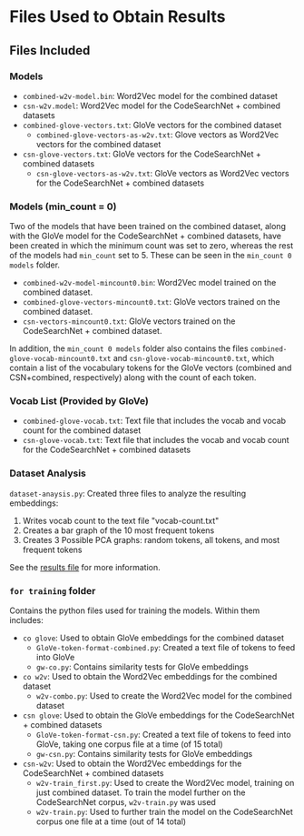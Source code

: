 # Files Used to Obtain Results
## Files Included
### Models
- `combined-w2v-model.bin`: Word2Vec model for the combined dataset
- `csn-w2v.model`: Word2Vec model for the CodeSearchNet + combined datasets
- `combined-glove-vectors.txt`: GloVe vectors for the combined dataset
  - `combined-glove-vectors-as-w2v.txt`: Glove vectors as Word2Vec vectors for the combined dataset
- `csn-glove-vectors.txt`: GloVe vectors for the CodeSearchNet + combined datasets
  - `csn-glove-vectors-as-w2v.txt`: GloVe vectors as Word2Vec vectors for the CodeSearchNet + combined datasets

### Models (min_count = 0)

Two of the models that have been trained on the combined dataset, along with the GloVe model for the CodeSearchNet + combined datasets, have been created in which the minimum count was set to zero, whereas the rest of the models had `min_count` set to 5. These can be seen in the `min_count 0 models` folder.
- `combined-w2v-model-mincount0.bin`: Word2Vec model trained on the combined dataset.
- `combined-glove-vectors-mincount0.txt`: GloVe vectors trained on the combined dataset.
- `csn-vectors-mincount0.txt`: GloVe vectors trained on the CodeSearchNet + combined dataset.

In addition, the `min_count 0 models` folder also contains the files `combined-glove-vocab-mincount0.txt` and `csn-glove-vocab-mincount0.txt`, which contain a list of the vocabulary tokens for the GloVe vectors (combined and CSN+combined, respectively) along with the count of each token.

### Vocab List (Provided by GloVe)
- `combined-glove-vocab.txt`: Text file that includes the vocab and vocab count for the combined dataset
- `csn-glove-vocab.txt`: Text file that includes the vocab and vocab count for the CodeSearchNet + combined datasets

### Dataset Analysis
`dataset-anaysis.py`: Created three files to analyze the resulting embeddings:

1. Writes vocab count to the text file "vocab-count.txt"
2. Creates a bar graph of the 10 most frequent tokens
3. Creates 3 Possible PCA graphs: random tokens, all tokens, and most frequent tokens

See the [results file](https://github.com/Sairamvinay/Code-Generation-Classification-QA/tree/Embeddings/code-embeddings/results) for more information.

### `for training` folder
Contains the python files used for training the models. Within them includes:
- `co glove`: Used to obtain GloVe embeddings for the combined dataset
  - `GloVe-token-format-combined.py`: Created a text file of tokens to feed into GloVe
  - `gw-co.py`: Contains similarity tests for GloVe embeddings
- `co w2v`: Used to obtain the Word2Vec embeddings for the combined dataset
  - `w2v-combo.py`: Used to create the Word2Vec model for the combined dataset
- `csn glove`: Used to obtain the GloVe embeddings for the CodeSearchNet + combined datasets
  - `GloVe-token-format-csn.py`: Created a text file of tokens to feed into GloVe, taking one corpus file at a time (of 15 total)
  - `gw-csn.py`: Contains similarity tests for GloVe embeddings
- `csn-w2v`: Used to obtain the Word2Vec embeddings for the CodeSearchNet + combined datasets
  - `w2v-train_first.py`: Used to create the Word2Vec model, training on just combined dataset. To train the model further on the CodeSearchNet corpus, `w2v-train.py` was used
  - `w2v-train.py`: Used to further train the model on the CodeSearchNet corpus one file at a time (out of 14 total)
